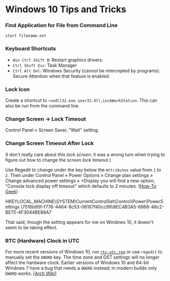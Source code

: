 Windows 10 Tips and Tricks
==========================

### Find Application for File from Command Line

    start filename.ext

### Keyboard Shortcuts

- `Win Ctrl Shift B`: Restart graphics drivers.
- `Ctrl Shift Esc`: Task Manager
- `Ctrl Alt Del`: Windows Security (cannot be intercepted by programs).
  Secure Attention when that feature is enabled.

### Lock Icon

Create a shortcut to `rundll32.exe user32.dll,LockWorkStation`.
This can also be run from the command line.

### Change Screen → Lock Timeout

Control Panel » Screen Saver, "Wait" setting.

### Change Screen Timeout After Lock

(I don't really care about this _lock screen_; it was a wrong turn when
trying to figure out how to change the _screen lock_ timeout.)

Use Regedit to change under the key below the `Attributes` value from `1`
to `2`. Then under Control Panel » Power Options » Change plan settings »
Change advanced power settings » +Display you will find a new option,
"Console lock display off timeout" which defaults to 2 minutes. ([How-To
Geek][htg 267893])

  HKEYLOCAL_MACHINE\SYSTEM\CurrentControlSet\Control\Power\PowerSettings
      \7516b95f-f776-4464-8c53-06167f40cc99\8EC4B3A5-6868-48c2-BE75-4F3044BE88A7

That said, though the setting appears for me on Windows 10, it doesn't seem
to be taking effect.

### RTC (Hardware) Clock in UTC

For more recent versions of Windows 10, run [`rtc-utc.reg`](rtc-utc.reg) or
use `regedit` to manually set the `DWORD` key. The time zone and DST
settings will no longer affect the hardware clock. Earlier versions of
Windows 10 and 64-bit Windows 7 have a bug that needs a `QWORD` instead; in
modern builds only `DWORD` works. [[Arch Wiki][rtc-utc]]



<!-------------------------------------------------------------------->
[htg 267893]: https://www.howtogeek.com/267893/how-to-change-the-windows-10-lock-screen-timeout/
[rtc-utc]: https://wiki.archlinux.org/title/System_time#UTC_in_Microsoft_Windows
